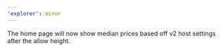 ```yaml
---
'explorer': minor
---
```


The home page will now show median prices based off v2 host settings after the allow height.
